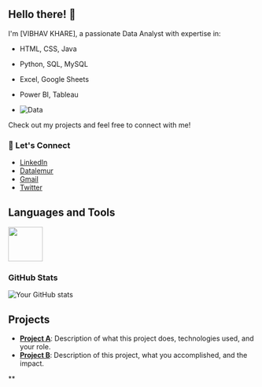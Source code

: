 ## Hello there! 👋
I'm [VIBHAV KHARE], a passionate Data Analyst with expertise in:
- HTML, CSS, Java
- Python, SQL, MySQL
- Excel, Google Sheets
- Power BI, Tableau

-  ![Data](https://media.giphy.com/media/f3iwJFOVOwuy7K6FFw/giphy.gif)

Check out my projects and feel free to connect with me!

### 💬 Let's Connect
- [LinkedIn](https://www.linkedin.com/in/vibhav-khare-gds2103)
- [Datalemur](https://datalemur.com/your-profile)
- [Gmail](mailto:vibhavkhare6@gmail.com)
- [Twitter](https://x.com/Vibhavkhare03?t=MK_gtpx0LQ1xCUp2CtvgfA&s=09)

## Languages and Tools
<img src="https://img.shields.io/badge/HTML-F16524?style=for-the-badge&logo=html5&logoColor=white" height="70">
<imgsrc="https://img.shields.io/badge/CSS-1572B6?style=for-the-badge&logo=css3&logoColor=white" height="70">
<imgsrc="https://img.shields.io/badge/Java-ED8B00?style=for-the-badge&logo=java&logoColor=white" height="70">
<imgsrc="https://img.shields.io/badge/Python-3776AB?style=for-the-badge&logo=python&logoColor=white" height="70">
<imgsrc="https://img.shields.io/badge/SQL-4479A1?style=for-the-badge&logo=sqlite&logoColor=white" height="70">
<imgsrc="https://img.shields.io/badge/Power%20BI-F2C811?style=for-the-badge&logo=power-bi&logoColor=white" height="70">
<imgsrc="https://img.shields.io/badge/Tableau-E97627?style=for-the-badge&logo=tableau&logoColor=white" height="70">
<imgsrc="https://img.shields.io/badge/Excel-217346?style=for-the-badge&logo=excel&logoColor=white" height="70">
<imgsrc="https://img.shields.io/badge/Google%20Sheets-34A853?style=for-the-badge&logo=google-sheets&logoColor=white" height="70">







### GitHub Stats
![Your GitHub stats](https://github-readme-stats.vercel.app/api?username=vibhavkhare01&show_icons=true&theme=radical)
## Projects
- **[Project A](link)**: Description of what this project does, technologies used, and your role.
- **[Project B](link)**: Description of this project, what you accomplished, and the impact.


**
<!---
vibhavkhare01/vibhavkhare01 is a ✨ special ✨ repository because its `README.md` (this file) appears on your GitHub profile.
You can click the Preview link to take a look at your changes.
--->
##

